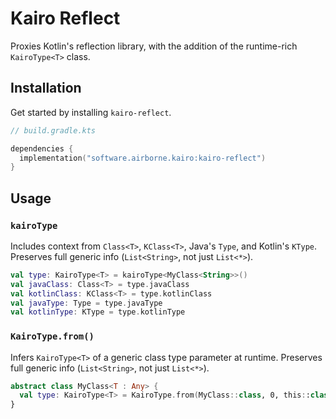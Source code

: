 # Kairo Reflect

Proxies Kotlin's reflection library,
with the addition of the runtime-rich `KairoType<T>` class.

## Installation

Get started by installing `kairo-reflect`.

```kotlin
// build.gradle.kts

dependencies {
  implementation("software.airborne.kairo:kairo-reflect")
}
```

## Usage

### `kairoType`

Includes context from `Class<T>`, `KClass<T>`, Java's `Type`, and Kotlin's `KType`.
Preserves full generic info (`List<String>`, not just `List<*>`).

```kotlin
val type: KairoType<T> = kairoType<MyClass<String>>()
val javaClass: Class<T> = type.javaClass
val kotlinClass: KClass<T> = type.kotlinClass
val javaType: Type = type.javaType
val kotlinType: KType = type.kotlinType
```

### `KairoType.from()`

Infers `KairoType<T>` of a generic class type parameter at runtime.
Preserves full generic info (`List<String>`, not just `List<*>`).

```kotlin
abstract class MyClass<T : Any> {
  val type: KairoType<T> = KairoType.from(MyClass::class, 0, this::class)
}
```
